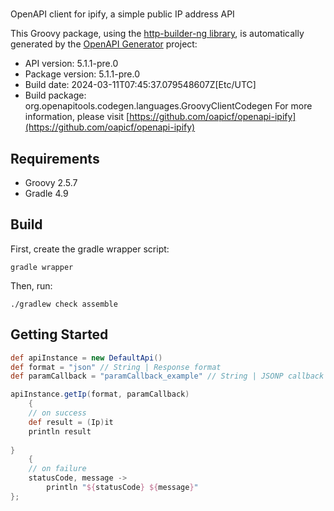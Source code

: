 # 

OpenAPI client for ipify, a simple public IP address API

This Groovy package, using the [http-builder-ng library](https://http-builder-ng.github.io/http-builder-ng/), is automatically generated by the [OpenAPI Generator](https://openapi-generator.tech) project:

- API version: 5.1.1-pre.0
- Package version: 5.1.1-pre.0
- Build date: 2024-03-11T07:45:37.079548607Z[Etc/UTC]
- Build package: org.openapitools.codegen.languages.GroovyClientCodegen
For more information, please visit [https://github.com/oapicf/openapi-ipify](https://github.com/oapicf/openapi-ipify)

## Requirements

* Groovy 2.5.7
* Gradle 4.9

## Build

First, create the gradle wrapper script:

```
gradle wrapper
```

Then, run:

```
./gradlew check assemble
```

## Getting Started


```groovy
def apiInstance = new DefaultApi()
def format = "json" // String | Response format
def paramCallback = "paramCallback_example" // String | JSONP callback function name

apiInstance.getIp(format, paramCallback)
    {
    // on success
    def result = (Ip)it
    println result
    
}
    {
    // on failure
    statusCode, message ->
        println "${statusCode} ${message}"
};
```

